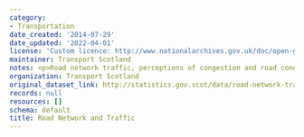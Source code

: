 ```yaml
---
category:
- Transportation
date_created: '2014-07-29'
date_updated: '2022-04-01'
license: 'Custom licence: http://www.nationalarchives.gov.uk/doc/open-government-licence/version/3/'
maintainer: Transport Scotland
notes: <p>Road network traffic, perceptions of congestion and road condition</p>
organization: Transport Scotland
original_dataset_link: http://statistics.gov.scot/data/road-network-traffic
records: null
resources: []
schema: default
title: Road Network and Traffic
---
```

